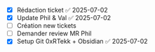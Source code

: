 - [x] Rédaction ticket ✅ 2025-07-02
- [x] Update Phil & Val ✅ 2025-07-02
- [ ] Création new tickets
- [ ] Demander review MR Phil
- [x] Setup Git 0xRTekk + Obsidian ✅ 2025-07-02